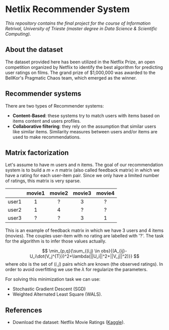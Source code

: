 # Netlix Recommender System
*This repository contains the final project for the course of Information Retrival, University of Trieste (master degree in Data Science & Scientific Computing).* 

## About the dataset
The dataset provided here has been utilized in the Netflix Prize, an open competition organized by Netflix to identify the best algorithm for predicting user ratings on films. The grand prize of $1,000,000 was awarded to the BellKor's Pragmatic Chaos team, which emerged as the winner.

## Recommender systems

There are two types of Recommender systems:
- **Content-Based**: these systems try to match users with items based on items content and users profiles.
- **Collaborative filtering**: they rely on the assumption that similar users like similar items. Similarity measures between users and/or items are used to make recommendations.

## Matrix factorization
Let's assume to have m users and n items. The goal of our recommendation system is to build a $m \times n$ matrix (also called feedback matrix) in which we have a rating for each user-item pair. Since we only have a limited number of ratings, this matrix is very sparse.

|       |movie1|movie2|movie3|movie4|
|-------|:------:|:------:|:------:|:------:|
| user1 |1|?|3|?|
| user2 |1|4|?|?|
| user3 |?|?|3|1|

This is an example of feedback matrix in which we have 3 users and 4 items (movies). The couples user-item with no rating are labelled with '?'.
The task for the algorithm is to infer those values actually.

$$
\min_{p,q}{\sum_{(i,j) \in obs}{(A_{ij}-U_i\dot{V_j^{T}})^2+\lambda(||U_i||^2+||V_j||^2)}}
$$
where $obs$ is the set of $(i,j)$ pairs which are known (the observed ratings). In order to avoid overfitting we use the $\lambda$ for regularize the parameters.

For solving this minimization task we can use:
- Stochastic Gradient Descent (SGD)
- Weighted Alternated Least Square (WALS). 


## References
- Download the dataset: Netflix Movie Ratings ([Kaggle](https://www.kaggle.com/datasets/evanschreiner/netflix-movie-ratings?resource=download)).
